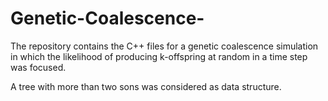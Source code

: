 # Genetic-Coalescence-

The repository contains the C++ files for a genetic coalescence simulation in which the likelihood of producing k-offspring at random in a time step was focused. 

A tree with more than two sons was considered as data structure. 
